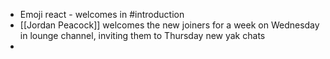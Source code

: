 - Emoji react - welcomes in #introduction 
- [[Jordan Peacock]] welcomes the new joiners for a week on Wednesday in lounge channel, inviting them to Thursday new yak chats 
- 
